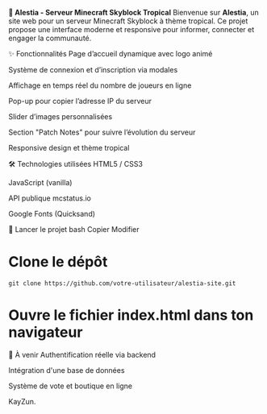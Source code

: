 **🌴 Alestia - Serveur Minecraft Skyblock Tropical**
Bienvenue sur __Alestia__, un site web pour un serveur Minecraft Skyblock à thème tropical.
Ce projet propose une interface moderne et responsive pour informer, connecter et engager la communauté.

✨ Fonctionnalités
Page d’accueil dynamique avec logo animé

Système de connexion et d’inscription via modales

Affichage en temps réel du nombre de joueurs en ligne

Pop-up pour copier l’adresse IP du serveur

Slider d’images personnalisées

Section "Patch Notes" pour suivre l’évolution du serveur

Responsive design et thème tropical

🛠️ Technologies utilisées
HTML5 / CSS3

JavaScript (vanilla)

API publique mcstatus.io

Google Fonts (Quicksand)

🚀 Lancer le projet
bash
Copier
Modifier
# Clone le dépôt
`git clone https://github.com/votre-utilisateur/alestia-site.git`

# Ouvre le fichier index.html dans ton navigateur
📌 À venir
Authentification réelle via backend

Intégration d'une base de données

Système de vote et boutique en ligne

KayZun.
